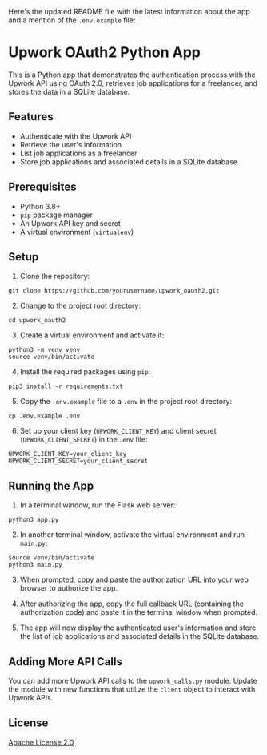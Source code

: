 Here's the updated README file with the latest information about the app and a mention of the `.env.example` file:

# Upwork OAuth2 Python App

This is a Python app that demonstrates the authentication process with the Upwork API using OAuth 2.0, retrieves job applications for a freelancer, and stores the data in a SQLite database.

## Features

- Authenticate with the Upwork API
- Retrieve the user's information
- List job applications as a freelancer
- Store job applications and associated details in a SQLite database

## Prerequisites

- Python 3.8+
- `pip` package manager
- An Upwork API key and secret
- A virtual environment (`virtualenv`)

## Setup

1. Clone the repository:
  ```
  git clone https://github.com/yourusername/upwork_oauth2.git
  ```

2. Change to the project root directory:
  ```
  cd upwork_oauth2
  ```

3. Create a virtual environment and activate it:
  ```
  python3 -m venv venv
  source venv/bin/activate
  ```

4. Install the required packages using `pip`:
  ```
  pip3 install -r requirements.txt
  ```

5. Copy the `.env.example` file to a `.env` in the project root directory:
  ```
  cp .env.example .env
  ```

6. Set up your client key (`UPWORK_CLIENT_KEY`) and client secret (`UPWORK_CLIENT_SECRET`) in the `.env` file:
  ```
  UPWORK_CLIENT_KEY=your_client_key
  UPWORK_CLIENT_SECRET=your_client_secret
  ```

## Running the App

1. In a terminal window, run the Flask web server:
  ```
  python3 app.py
  ```

2. In another terminal window, activate the virtual environment and run `main.py`:
  ```
  source venv/bin/activate
  python3 main.py
  ```

3. When prompted, copy and paste the authorization URL into your web browser to authorize the app.

4. After authorizing the app, copy the full callback URL (containing the authorization code) and paste it in the terminal window when prompted.

5. The app will now display the authenticated user's information and store the list of job applications and associated details in the SQLite database.

## Adding More API Calls

You can add more Upwork API calls to the `upwork_calls.py` module. Update the module with new functions that utilize the `client` object to interact with Upwork APIs.

## License

[Apache License 2.0](LICENSE)
